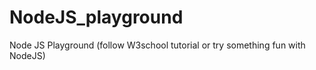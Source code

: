 # NodeJS_playground
 Node JS Playground (follow W3school tutorial or try something fun with NodeJS)
